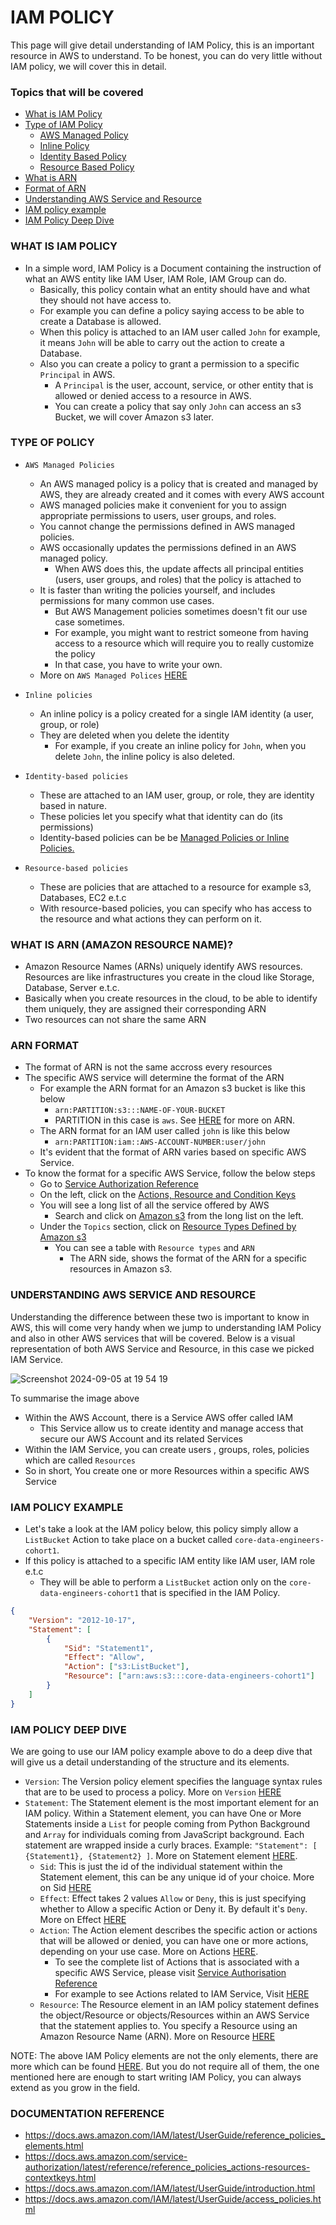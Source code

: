 # IAM POLICY
This page will give detail understanding of IAM Policy, this is an important resource in AWS to understand. 
To be honest, you can do very little without IAM policy, we will cover this in detail.

### Topics that will be covered
- [What is IAM Policy](https://github.com/coredataengineers/CDE-BOOTCAMP/blob/main/09_aws_cloud/01_iam/IAM_Policy.md#what-is-iam-policy)
- [Type of IAM Policy](https://github.com/coredataengineers/CDE-BOOTCAMP/blob/main/09_aws_cloud/01_iam/IAM_Policy.md#type-of-policy)
  - [AWS Managed Policy](https://github.com/coredataengineers/CDE-BOOTCAMP/blob/main/09_aws_cloud/01_iam/IAM_Policy.md#:~:text=TYPE%20OF%20POLICY-,AWS%20Managed%20Policies,-An%20AWS%20managed)
  - [Inline Policy](https://github.com/coredataengineers/CDE-BOOTCAMP/blob/main/09_aws_cloud/01_iam/IAM_Policy.md#:~:text=Managed%20Polices%20HERE-,Inline%20policies,-An%20inline%20policy)
  - [Identity Based Policy](https://github.com/coredataengineers/CDE-BOOTCAMP/blob/main/09_aws_cloud/01_iam/IAM_Policy.md#:~:text=is%20also%20deleted.-,Identity%2Dbased%20policies,-These%20are%20attached)
  - [Resource Based Policy](https://github.com/coredataengineers/CDE-BOOTCAMP/blob/main/09_aws_cloud/01_iam/IAM_Policy.md#:~:text=or%20Inline%20Policies.-,Resource%2Dbased%20policies,-These%20are%20policies)
- [What is ARN](https://github.com/coredataengineers/CDE-BOOTCAMP/blob/main/09_aws_cloud/01_iam/IAM_Policy.md#what-is-arn-amazon-resource-name)
- [Format of ARN](https://github.com/coredataengineers/CDE-BOOTCAMP/blob/main/09_aws_cloud/01_iam/IAM_Policy.md#arn-format)
- [Understanding AWS Service and Resource](https://github.com/coredataengineers/CDE-BOOTCAMP/blob/main/09_aws_cloud/01_iam/IAM_Policy.md#understanding-aws-service-and-resource)
- [IAM policy example](https://github.com/coredataengineers/CDE-BOOTCAMP/blob/main/09_aws_cloud/01_iam/IAM_Policy.md#iam-policy-example)
- [IAM Policy Deep Dive](https://github.com/coredataengineers/CDE-BOOTCAMP/blob/main/09_aws_cloud/01_iam/IAM_Policy.md#iam-policy-deep-dive)


### WHAT IS IAM POLICY
- In a simple word, IAM Policy is a Document containing the instruction of what an AWS entity like IAM User, IAM Role, IAM Group can do.
  - Basically, this policy contain what an entity should have and what they should not have access to.
  - For example you can define a policy saying access to be able to create a Database is allowed.
  - When this policy is attached to an IAM user called `John` for example, it means `John` will be able to carry out the action to create a Database.
  - Also you can create a policy to grant a permission to a specific `Principal` in AWS.
    - A `Principal` is the user, account, service, or other entity that is allowed or denied access to a resource in AWS.
    - You can create a policy that say only `John` can access an s3 Bucket, we will cover Amazon s3 later.

### TYPE OF POLICY
- `AWS Managed Policies`
  - An AWS managed policy is a policy that is created and managed by AWS, they are already created and it comes with every AWS account
  - AWS managed policies make it convenient for you to assign appropriate permissions to users, user groups, and roles.
  - You cannot change the permissions defined in AWS managed policies.
  - AWS occasionally updates the permissions defined in an AWS managed policy.
    - When AWS does this, the update affects all principal entities (users, user groups, and roles) that the policy is attached to
  - It is faster than writing the policies yourself, and includes permissions for many common use cases.
    - But AWS Management policies sometimes doesn't fit our use case sometimes.
    - For example, you might want to restrict someone from having access to a resource which will require you to really customize the policy
    - In that case, you have to write your own.
  - More on `AWS Managed Polices` [HERE](https://docs.aws.amazon.com/IAM/latest/UserGuide/access_policies_managed-vs-inline.html#aws-managed-policies)
   
- `Inline policies`
  - An inline policy is a policy created for a single IAM identity (a user, group, or role)
  - They are deleted when you delete the identity
    - For example, if you create an inline policy for `John`, when you delete `John`, the inline policy is also deleted.
   
- `Identity-based policies`
  - These are attached to an IAM user, group, or role, they are identity based in nature.
  - These policies let you specify what that identity can do (its permissions)
  -  Identity-based policies can be be [Managed Policies or Inline Policies.](https://docs.aws.amazon.com/IAM/latest/UserGuide/access_policies_managed-vs-inline.html)

- `Resource-based policies`
  - These are policies that are attached to a resource for example s3, Databases, EC2 e.t.c
  - With resource-based policies, you can specify who has access to the resource and what actions they can perform on it.
 
### WHAT IS ARN (AMAZON RESOURCE NAME)?
- Amazon Resource Names (ARNs) uniquely identify AWS resources. Resources are like infrastructures you create in the cloud like Storage, Database, Server e.t.c.
- Basically when you create resources in the cloud, to be able to identify them uniquely, they are assigned their corresponding ARN
- Two resources can not share the same ARN

### ARN FORMAT
- The format of ARN is not the same accross every resources
- The specific AWS service will determine the format of the ARN
  - For example the ARN format for an Amazon s3 bucket is like this below
    - `arn:PARTITION:s3:::NAME-OF-YOUR-BUCKET`
    - PARTITION in this case is `aws`. See [HERE](https://docs.aws.amazon.com/IAM/latest/UserGuide/reference-arns.html#arns-syntax) for more on ARN.
  - The ARN format for an IAM user called `john` is like this below
    - `arn:PARTITION:iam::AWS-ACCOUNT-NUMBER:user/john`
  - It's evident that the format of ARN varies based on specific AWS Service.
- To know the format for a specific AWS Service, follow the below steps
  - Go to [Service Authorization Reference](https://docs.aws.amazon.com/service-authorization/latest/reference/reference.html)
  - On the left, click on the [Actions, Resource and Condition Keys](https://docs.aws.amazon.com/service-authorization/latest/reference/reference_policies_actions-resources-contextkeys.html)
  - You will see a long list of all the service offered by AWS
    - Search and click on [Amazon s3](https://docs.aws.amazon.com/service-authorization/latest/reference/list_amazons3.html) from the long list on the left.
  - Under the `Topics` section, click on [Resource Types Defined by Amazon s3](https://docs.aws.amazon.com/service-authorization/latest/reference/list_amazons3.html#amazons3-resources-for-iam-policies)
    - You can see a table with `Resource types` and `ARN`
      - The ARN side, shows the format of the ARN for a specific resources in Amazon s3.
     
### UNDERSTANDING AWS SERVICE AND RESOURCE
Understanding the difference between these two is important to know in AWS, this will come very handy when we jump to understanding IAM Policy and also in other AWS services that will be covered.
Below is a visual representation of both AWS Service and Resource, in this case we picked IAM Service.

![Screenshot 2024-09-05 at 19 54 19](https://github.com/user-attachments/assets/0fb12a96-f186-41d3-8443-e759be7796e2)

To summarise the image above
- Within the AWS Account, there is a Service AWS offer called IAM
  - This Service allow us to create identity and manage access that secure our AWS Account and its related Services
- Within the IAM Service, you can create users , groups, roles, policies which are called `Resources`
- So in short, You create one or more Resources within a specific AWS Service

### IAM POLICY EXAMPLE
- Let's take a look at the IAM policy below, this policy simply allow a `ListBucket` Action to take place on a bucket called `core-data-engineers-cohort1`.
- If this policy is attached to a specific IAM entity like IAM user, IAM role e.t.c
  - They will be able to perform a `ListBucket` action only on the `core-data-engineers-cohort1` that is specified in the IAM Policy.

```json
{
    "Version": "2012-10-17",
    "Statement": [
        {
            "Sid": "Statement1",
            "Effect": "Allow",
            "Action": ["s3:ListBucket"],
            "Resource": ["arn:aws:s3:::core-data-engineers-cohort1"]
        }
    ]
}
```

### IAM POLICY DEEP DIVE
We are going to use our IAM policy example above to do a deep dive that will give us a detail understanding of the structure and its elements.
- `Version`: The Version policy element specifies the language syntax rules that are to be used to process a policy. More on `Version` [HERE](https://docs.aws.amazon.com/IAM/latest/UserGuide/reference_policies_elements_version.html)
- `Statement`: The Statement element is the most important element for an IAM policy. Within a Statement element, you can have One or More Statements inside a `List` for people coming from Python Background and `Array` for individuals coming from JavaScript background. Each statement are wrapped inside a curly braces. Example: `"Statement": [ {Statement1}, {Statement2} ]`. More on Statement element [HERE](https://docs.aws.amazon.com/IAM/latest/UserGuide/reference_policies_elements_statement.html).
  - `Sid`: This is just the id of the individual statement within the Statement element, this can be any unique id of your choice. More on Sid [HERE](https://docs.aws.amazon.com/IAM/latest/UserGuide/reference_policies_elements_sid.html)
  - `Effect`: Effect takes 2 values `Allow` or `Deny`, this is just specifying whether to Allow a specific Action or Deny it. By default it's `Deny`. More on Effect [HERE](https://docs.aws.amazon.com/IAM/latest/UserGuide/reference_policies_elements_effect.html)
  - `Action`: The Action element describes the specific action or actions that will be allowed or denied, you can have one or more actions, depending on your use case. More on Actions [HERE](https://docs.aws.amazon.com/IAM/latest/UserGuide/reference_policies_elements_action.html).
    - To see the complete list of Actions that is associated with a specific AWS Service, please visit [Service Authorisation Reference](https://docs.aws.amazon.com/service-authorization/latest/reference/reference_policies_actions-resources-contextkeys.html)
    - For example to see Actions related to IAM Service, Visit [HERE](https://docs.aws.amazon.com/service-authorization/latest/reference/list_awsidentityandaccessmanagementiam.html#awsidentityandaccessmanagementiam-actions-as-permissions)
  - `Resource`: The Resource element in an IAM policy statement defines the object/Resource or objects/Resources within an AWS Service that the statement applies to. You specify a Resource using an Amazon Resource Name (ARN). More on Resource [HERE](https://docs.aws.amazon.com/IAM/latest/UserGuide/reference_policies_elements_resource.html)
 
NOTE: The above IAM Policy elements are not the only elements, there are more which can be found [HERE](https://docs.aws.amazon.com/IAM/latest/UserGuide/reference_policies_elements.html). But you do not require all of them, the one mentioned here are enough to start writing IAM Policy, you can always extend as you grow in the field. 
 
### DOCUMENTATION REFERENCE
- https://docs.aws.amazon.com/IAM/latest/UserGuide/reference_policies_elements.html
- https://docs.aws.amazon.com/service-authorization/latest/reference/reference_policies_actions-resources-contextkeys.html
- https://docs.aws.amazon.com/IAM/latest/UserGuide/introduction.html
- https://docs.aws.amazon.com/IAM/latest/UserGuide/access_policies.html


    


    

